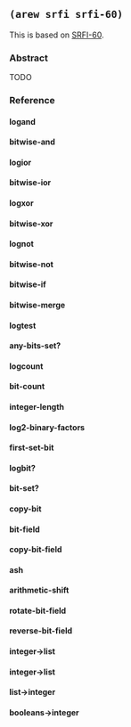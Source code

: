 
## `(arew srfi srfi-60)`

This is based on [SRFI-60](https://srfi.schemers.org/srfi-60/).

### Abstract

TODO

### Reference

#### logand
#### bitwise-and
#### logior
#### bitwise-ior
#### logxor
#### bitwise-xor
#### lognot
#### bitwise-not
#### bitwise-if
#### bitwise-merge
#### logtest
#### any-bits-set?
#### logcount
#### bit-count
#### integer-length
#### log2-binary-factors
#### first-set-bit
#### logbit?
#### bit-set?
#### copy-bit
#### bit-field
#### copy-bit-field
#### ash
#### arithmetic-shift
#### rotate-bit-field
#### reverse-bit-field
#### integer->list
#### integer->list
#### list->integer
#### booleans->integer
